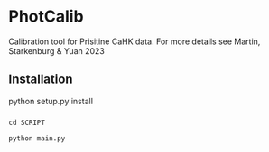 # PhotCalib
 Calibration tool for Prisitine CaHK data. For more details see Martin, Starkenburg & Yuan 2023
 
## Installation

python setup.py install      


 ### 

 ```
 cd SCRIPT
 ```
 
 ```
 python main.py 
 ```
